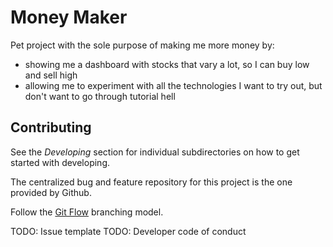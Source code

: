 # Money Maker

Pet project with the sole purpose of making me more money by:
- showing me a dashboard with stocks that vary a lot, so I can buy low and sell high
- allowing me to experiment with all the technologies I want to try out, but don't want to go through tutorial hell 



## Contributing

See the _Developing_ section for individual subdirectories on how to get started with
developing.

The centralized bug and feature repository for this project is the one provided by
Github. 

Follow the [Git Flow](https://nvie.com/posts/a-successful-git-branching-model/) branching model. 

TODO: Issue template
TODO: Developer code of conduct



